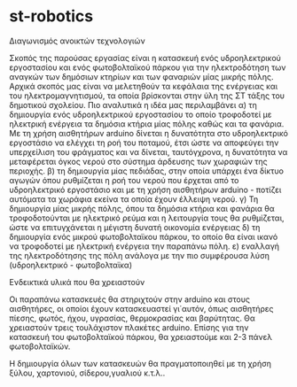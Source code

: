 # st-robotics
Διαγωνισμός ανοικτών τεχνολογιών

Σκοπός της παρούσας εργασίας είναι η κατασκευή ενός υδροηλεκτρικού εργοστασίου και ενός φωτοβολταϊκού πάρκου για την ηλεκτροδότηση των αναγκών των δημόσιων κτηρίων και των φαναριών μίας μικρής πόλης.
Αρχικά σκοπός μας είναι να μελετηθούν  τα κεφάλαια της ενέργειας και του ηλεκτρομαγνητισμού, τα οποία  βρίσκονται στην ύλη της ΣΤ τάξης του δημοτικού σχολείου.
Πιο αναλυτικά η ιδέα μας περιλαμβάνει
α) τη δημιουργία ενός υδροηλεκτρικού εργοστασίου το οποίο τροφοδοτεί με ηλεκτρική ενέργεια  τα δημόσια κτήρια μίας πόλης καθώς και τα φανάρια. Με τη χρήση αισθητήρων arduino δίνεται η δυνατότητα στο υδροηλεκτρικό εργοστάσιο να ελέγχει τη ροή του ποταμού, έτσι ώστε να αποφεύγει την υπερχείλιση του φράγματος και να δίνεται, ταυτόγχρονα, η δυνατότητα να μεταφέρεται όγκος νερού στο σύστημα άρδευσης των χωραφιών της περιοχής.
β) τη δημιουργία μίας πεδιάδας, στην οποία υπάρχει ένα δίκτυο αγωγών όπου ρυθμίζεται η ροή του νερού που  έρχεται από το υδροηλεκτρικό εργοστάσιο και   με τη χρήση αισθητήρων arduino - ποτίζει αυτόματα τα χωράφια εκείνα τα οποία έχουν έλλειψη νερού.
γ) Τη δημιουργία μίας μικρής πόλης, όπου τα δημόσια κτήρια και φανάρια θα τροφοδοτούνται με ηλεκτρικό ρεύμα και η λειτουργία τους θα ρυθμίζεται, ώστε να επιτυγχάνεται η μέγιστη δυνατή οικονομία ενέργειας
δ) τη δημιουργία ενός μικρού φωτοβολταϊκου πάρκου, το οποίο θα είναι ικανό να τροφοδοτεί με ηλεκτρική ενέργεια την παραπάνω πόλη.
ε) εναλλαγή της ηλεκτροδότησης της πόλη ανάλογα με την πιο συμφέρουσα λύση (υδροηλεκτρικό - φωτοβολταϊκα)

Ενδεικτικά υλικά που θα χρειαστούν

Οι παραπάνω κατασκευές θα στηριχτούν στην arduino και στους αισθητήρες, οι οποίοι έχουν κατασκευαστεί γι΄αυτόν, όπως αισθητήρες πίεσης, φωτός, ήχου, υγρασίας, θερμοκρασίας και βαρύτητας. Θα χρειαστούν τρεις τουλάχιστον πλακέτες arduino.
Επίσης για την κατασκευή του φωτοβολταϊκού πάρκου, θα χρειαστούμε και 2-3 πάνελ φωτοβολταϊκών.

Η δημιουργία όλων των κατασκευών θα πραγματοποιηθεί με τη χρήση ξύλου, χαρτονιού, σίδερου,γυαλιού κ.τ.λ..

